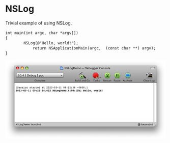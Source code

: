 # NSLog

Trivial example of using NSLog.

```objc
int main(int argc, char *argv[])
{
        NSLog(@"Hello, world!");
            return NSApplicationMain(argc,  (const char **) argv);
}
```

![](media/nslog-demo.png)
